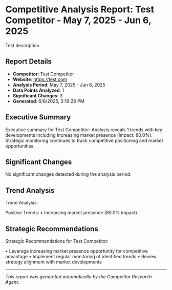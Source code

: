 # Competitive Analysis Report: Test Competitor - May 7, 2025 - Jun 6, 2025

Test description

## Report Details

- **Competitor**: Test Competitor
- **Website**: https://test.com
- **Analysis Period**: May 7, 2025 - Jun 6, 2025
- **Data Points Analyzed**: 1
- **Significant Changes**: 3
- **Generated**: 6/6/2025, 3:19:28 PM

## Executive Summary

Executive summary for Test Competitor: Analysis reveals 1 trends with key developments including Increasing market presence (impact: 80.0%). Strategic monitoring continues to track competitive positioning and market opportunities.

## Significant Changes

No significant changes detected during the analysis period.

## Trend Analysis

Trend Analysis:

Positive Trends:
• Increasing market presence (80.0% impact)

## Strategic Recommendations

Strategic Recommendations for Test Competitor:

• Leverage increasing market presence opportunity for competitive advantage
• Implement regular monitoring of identified trends
• Review strategy alignment with market developments

---

*This report was generated automatically by the Competitor Research Agent.*
